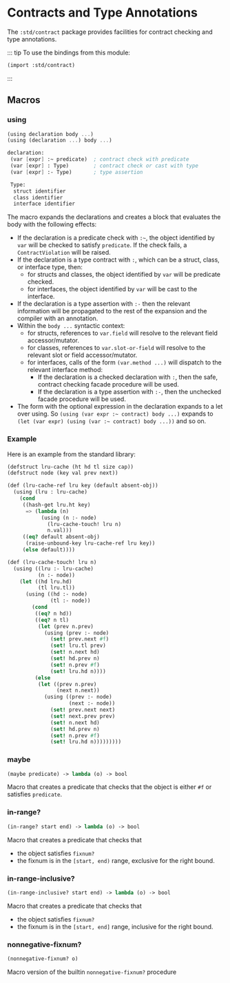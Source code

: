 # Contracts and Type Annotations

The `:std/contract` package provides facilities for contract checking and type annotations.

::: tip To use the bindings from this module:
```scheme
(import :std/contract)
```
:::

## Macros
### using
```scheme
(using declaration body ...)
(using (declaration ...) body ...)

declaration:
 (var [expr] :~ predicate)  ; contract check with predicate
 (var [expr] : Type)        ; contract check or cast with type
 (var [expr] :- Type)       ; type assertion

 Type:
  struct identifier
  class identifier
  interface identifier
```

The macro expands the declarations and creates a block that evaluates the body with the following effects:
- If the declaration is a predicate check with `:~`, the object identified by
  `var` will be checked to satisfy `predicate`. If the check fails, a
  `ContractViolation` will be raised.
- If the declaration is a type contract with `:`, which can be a struct, class, or interface type, then:
  - for structs and classes, the object identified by `var` will be predicate checked.
  - for interfaces, the object identified by `var` will be cast to the interface.
- If the declaration is a type assertion with `:-` then the relevant information will be
  propagated to the rest of the expansion and the compiler with an annotation.
- Within the `body ...` syntactic context:
  - for structs, references to `var.field` will resolve to the relevant field accessor/mutator.
  - for classes, references to `var.slot-or-field` will resolve to the relevant slot or field
    accessor/mutator.
  - for interfaces, calls of the form `(var.method ...)` will dispatch to the relevant interface
    method:
    - If the declaration is a checked declaration with `:`, then the safe, contract checking
      facade procedure will be used.
    - If the declaration is a type assertion with `:-`, then the unchecked facade procedure
      will be used.
- The form with the optional expression in the declaration expands to a let over using.
  So `(using (var expr :~ contract) body ...)` expands to `(let (var expr) (using (var :~ contract) body ...))` and so on.

### Example

Here is an example from the standard library:
```scheme
(defstruct lru-cache (ht hd tl size cap))
(defstruct node (key val prev next))

(def (lru-cache-ref lru key (default absent-obj))
  (using (lru : lru-cache)
    (cond
     ((hash-get lru.ht key)
      => (lambda (n)
           (using (n :- node)
             (lru-cache-touch! lru n)
             n.val)))
     ((eq? default absent-obj)
      (raise-unbound-key lru-cache-ref lru key))
     (else default))))

(def (lru-cache-touch! lru n)
  (using ((lru :- lru-cache)
          (n :- node))
    (let ((hd lru.hd)
          (tl lru.tl))
      (using ((hd :- node)
              (tl :- node))
        (cond
         ((eq? n hd))
         ((eq? n tl)
          (let (prev n.prev)
            (using (prev :- node)
              (set! prev.next #f)
              (set! lru.tl prev)
              (set! n.next hd)
              (set! hd.prev n)
              (set! n.prev #f)
              (set! lru.hd n))))
         (else
          (let ((prev n.prev)
                (next n.next))
            (using ((prev :- node)
                    (next :- node))
              (set! prev.next next)
              (set! next.prev prev)
              (set! n.next hd)
              (set! hd.prev n)
              (set! n.prev #f)
              (set! lru.hd n)))))))))
```

### maybe
```scheme
(maybe predicate) -> lambda (o) -> bool
```

Macro that creates a predicate that checks that the object is either
`#f` or satisfies `predicate`.

### in-range?
```scheme
(in-range? start end) -> lambda (o) -> bool
```

Macro that creates a predicate that checks that
- the object satisfies `fixnum?`
- the fixnum is in the `[start, end)` range, exclusive for the right bound.

### in-range-inclusive?
```scheme
(in-range-inclusive? start end) -> lambda (o) -> bool
```

Macro that creates a predicate that checks that
- the object satisfies `fixnum?`
- the fixnum is in the `[start, end]` range, inclusive for the right bound.

### nonnegative-fixnum?
```scheme
(nonnegative-fixnum? o)
```

Macro version of the builtin `nonnegative-fixnum?` procedure
